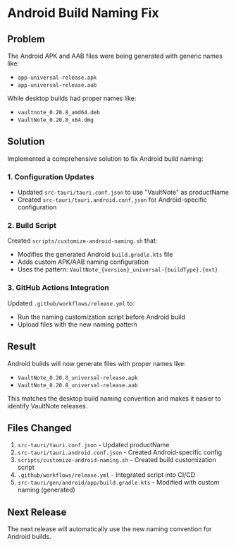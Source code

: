# Android Build Naming Fix

## Problem

The Android APK and AAB files were being generated with generic names like:

- `app-universal-release.apk`
- `app-universal-release.aab`

While desktop builds had proper names like:

- `vaultnote_0.20.8_amd64.deb`
- `VaultNote_0.20.8_x64.dmg`

## Solution

Implemented a comprehensive solution to fix Android build naming:

### 1. Configuration Updates

- Updated `src-tauri/tauri.conf.json` to use "VaultNote" as productName
- Created `src-tauri/tauri.android.conf.json` for Android-specific configuration

### 2. Build Script

Created `scripts/customize-android-naming.sh` that:

- Modifies the generated Android `build.gradle.kts` file
- Adds custom APK/AAB naming configuration
- Uses the pattern: `VaultNote_{version}_universal-{buildType}.{ext}`

### 3. GitHub Actions Integration

Updated `.github/workflows/release.yml` to:

- Run the naming customization script before Android build
- Upload files with the new naming pattern

## Result

Android builds will now generate files with proper names like:

- `VaultNote_0.20.8_universal-release.apk`
- `VaultNote_0.20.8_universal-release.aab`

This matches the desktop build naming convention and makes it easier to identify VaultNote releases.

## Files Changed

1. `src-tauri/tauri.conf.json` - Updated productName
2. `src-tauri/tauri.android.conf.json` - Created Android-specific config
3. `scripts/customize-android-naming.sh` - Created build customization script
4. `.github/workflows/release.yml` - Integrated script into CI/CD
5. `src-tauri/gen/android/app/build.gradle.kts` - Modified with custom naming (generated)

## Next Release

The next release will automatically use the new naming convention for Android builds.
